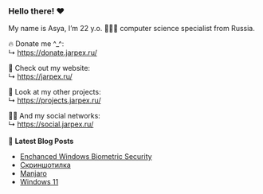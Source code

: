 ### Hello there! ❤️
My name is Asya, I’m 22 y.o. 👩🏻‍💻 computer science specialist from Russia.

🔥 Donate me ^_^:  
 ↳ https://donate.jarpex.ru/

🌸 Check out my website:  
↳ https://jarpex.ru/

🌱 Look at my other projects:  
↳ https://projects.jarpex.ru/

👧🏻 And my social networks:  
↳ https://social.jarpex.ru/
<br/>
<br/>
📕 **Latest Blog Posts**
<!-- BLOG-POST-LIST:START -->
- [Enchanced Windows Biometric Security](https://blog.jarpex.ru/enchanced-windows-biometric-security/)
- [Скриншотилка](https://blog.jarpex.ru/skrinshotilka/)
- [Manjaro](https://blog.jarpex.ru/manjaro/)
- [Windows 11](https://blog.jarpex.ru/windows-11/)
<!-- BLOG-POST-LIST:END -->